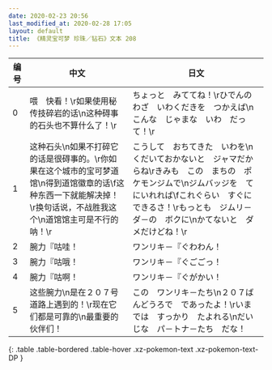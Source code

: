 ```yaml
---
date: 2020-02-23 20:56
last_modified_at: 2020-02-28 17:05
layout: default
title: 《精灵宝可梦 珍珠／钻石》文本 208
---
```

| 编号 | 中文 | 日文 |
| ---- | ---- | ---- |
| 0 | 喂　快看！\r如果使用秘传技碎岩的话\n这种碍事的石头也不算什么了！\r | ちょっと　みててね！\rひでんのわざ　いわくだきを　つかえば\nこんな　じゃまな　いわ　だって！\r |
| 1 | 这种石头\n如果不打碎它的话是很碍事的。\r你如果在这个城市的宝可梦道馆\n得到道馆徽章的话\f这种东西一下就能解决掉！\r换句话说，不战胜我这个\n道馆馆主可是不行的呐！\r | こうして　おちてきた　いわを\nくだいておかないと　ジャマだからね\rきみも　この　まちの　ポケモンジムで\nジムバッジを　てにいれれば\fこれぐらい　すぐに　できるさ！\rもっとも　ジムリ－ダ－の　ボクに\nかてないと　ダメだけどね！\r |
| 2 | 腕力『咕哇！ | ワンリキ－『ぐわわん！ |
| 3 | 腕力『咕哦！ | ワンリキ－『ぐごごっ！ |
| 4 | 腕力『咕啊！ | ワンリキ－『ぐがかい！ |
| 5 | 这些腕力\n是在２０７号道路上遇到的！\r现在它们都是可靠的\n最重要的伙伴们！ | この　ワンリキ－たち\n２０７ばんどうろで　であったよ！\rいまでは　すっかり　たよれる\nだいじな　パ－トナ－たち　だな！ |
{: .table .table-bordered .table-hover .xz-pokemon-text .xz-pokemon-text-DP }